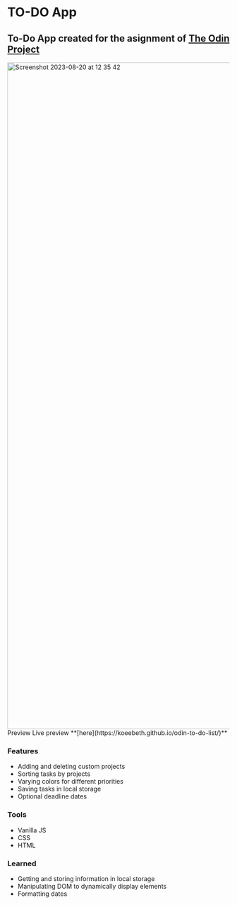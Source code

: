 # TO-DO App

## To-Do App created for the asignment of [The Odin Project](https://www.theodinproject.com/)
<img width="1512" alt="Screenshot 2023-08-20 at 12 35 42" src="https://github.com/koeebeth/odin-to-do-list/assets/96339397/e0b8e8a0-9f7a-4884-9a67-d72bcb6a1034">
Preview
Live preview **[here](https://koeebeth.github.io/odin-to-do-list/)**

### Features
- Adding and deleting custom projects
- Sorting tasks by projects
- Varying colors for different priorities
- Saving tasks in local storage
- Optional deadline dates

### Tools
- Vanilla JS
- CSS
- HTML

### Learned
- Getting and storing information in local storage
- Manipulating DOM to dynamically display elements
- Formatting dates
